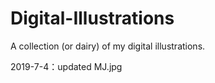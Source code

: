 # Digital-Illustrations
A collection (or dairy) of my digital illustrations.

2019-7-4：updated MJ.jpg
